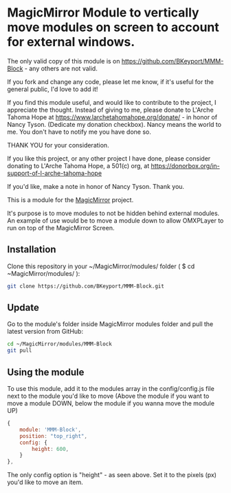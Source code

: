 # MagicMirror Module to vertically move modules on screen to account for external windows.

The only valid copy of this module is on https://github.com/BKeyport/MMM-Block - any others are not valid. 

If you fork and change any code, please let me know, if it's useful for the general public, I'd love to add it!

If you find this module useful, and would like to contribute to the project, I appreciate the thought. Instead of giving to me, please donate to L'Arche Tahoma Hope at https://www.larchetahomahope.org/donate/ - in honor of Nancy Tyson. (Dedicate my donation checkbox). Nancy means the world to me. You don't have to notify me you have done so.

THANK YOU for your consideration.

If you like this project, or any other project I have done, please consider donating to L'Arche Tahoma Hope, a 501(c) org, at https://donorbox.org/in-support-of-l-arche-tahoma-hope

If you'd like, make a note in honor of Nancy Tyson. Thank you. 

This is a module for the [MagicMirror](https://github.com/MagicMirrorOrg/MagicMirror) project. 

It's purpose is to move modules to not be hidden behind external modules. An example of use would be to move a module down to allow OMXPLayer to run on top of the MagicMirror Screen. 

## Installation

Clone this repository in your ~/MagicMirror/modules/ folder ( $ cd ~MagicMirror/modules/ ):

``` bash
git clone https://github.com/BKeyport/MMM-Block.git
```
## Update

Go to the module's folder inside MagicMirror modules folder and pull the latest version from GitHub:

``` bash
cd ~/MagicMirror/modules/MMM-Block
git pull
```

## Using the module

To use this module, add it to the modules array in the config/config.js file next to the module you'd like to move 
(Above the module if you want to move a module DOWN, below the module if you wanna move the module UP)

``` js
{ 
	module: 'MMM-Block',
	position: "top_right",
	config: {
		height: 600,
	}
},
```

The only config option is "height" - as seen above. Set it to the pixels (px) you'd like to move an item. 


